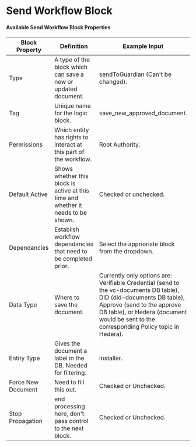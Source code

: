 # Send Workflow Block

#### Available Send Workflow Block Properties

| Block Property     | Definition                                                                        | Example Input                                                                                                                                                                                                                                |
| ------------------ | --------------------------------------------------------------------------------- | -------------------------------------------------------------------------------------------------------------------------------------------------------------------------------------------------------------------------------------------- |
| Type               | A type of the block which can save a new or updated document.                     | sendToGuardian (Can't be changed).                                                                                                                                                                                                           |
| Tag                | Unique name for the logic block.                                                  | save\_new\_approved\_document.                                                                                                                                                                                                               |
| Permissions        | Which entity has rights to interact at this part of the workflow.                 | Root Authority.                                                                                                                                                                                                                              |
| Default Active     | Shows whether this block is active at this time and whether it needs to be shown. | Checked or unchecked.                                                                                                                                                                                                                        |
| Dependancies       | Establish workflow dependancies that need to be completed prior.                  | Select the apprioriate block from the dropdown.                                                                                                                                                                                              |
| Data Type          | Where to save the document.                                                       | Currently only options are: Verifiable Credential (send to the vc-documents DB table), DID (did-documents DB table), Approve (send to the approve DB table), or Hedera (document would be sent to the corresponding Policy topic in Hedera). |
| Entity Type        | Gives the document a label in the DB. Needed for filtering.                       | Installer.                                                                                                                                                                                                                                   |
| Force New Document | Need to fill this out.                                                            | Checked or Unchecked.                                                                                                                                                                                                                        |
| Stop Propagation   | end processing here, don't pass control to the next block.                        | Checked or Unchecked.                                                                                                                                                                                                                        |
